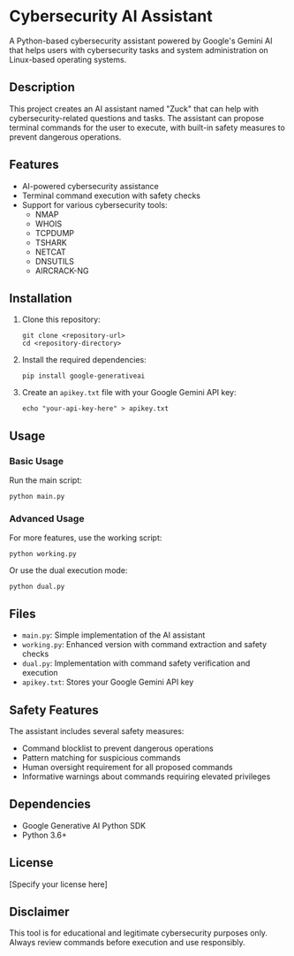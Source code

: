 # Cybersecurity AI Assistant

A Python-based cybersecurity assistant powered by Google's Gemini AI that helps users with cybersecurity tasks and system administration on Linux-based operating systems.

## Description

This project creates an AI assistant named "Zuck" that can help with cybersecurity-related questions and tasks. The assistant can propose terminal commands for the user to execute, with built-in safety measures to prevent dangerous operations.

## Features

- AI-powered cybersecurity assistance
- Terminal command execution with safety checks
- Support for various cybersecurity tools:
  - NMAP
  - WHOIS
  - TCPDUMP
  - TSHARK
  - NETCAT
  - DNSUTILS
  - AIRCRACK-NG

## Installation

1. Clone this repository:
   ```
   git clone <repository-url>
   cd <repository-directory>
   ```

2. Install the required dependencies:
   ```
   pip install google-generativeai
   ```

3. Create an `apikey.txt` file with your Google Gemini API key:
   ```
   echo "your-api-key-here" > apikey.txt
   ```

## Usage

### Basic Usage

Run the main script:
```
python main.py
```

### Advanced Usage

For more features, use the working script:
```
python working.py
```

Or use the dual execution mode:
```
python dual.py
```

## Files

- `main.py`: Simple implementation of the AI assistant
- `working.py`: Enhanced version with command extraction and safety checks
- `dual.py`: Implementation with command safety verification and execution
- `apikey.txt`: Stores your Google Gemini API key

## Safety Features

The assistant includes several safety measures:
- Command blocklist to prevent dangerous operations
- Pattern matching for suspicious commands
- Human oversight requirement for all proposed commands
- Informative warnings about commands requiring elevated privileges

## Dependencies

- Google Generative AI Python SDK
- Python 3.6+

## License

[Specify your license here]

## Disclaimer

This tool is for educational and legitimate cybersecurity purposes only. Always review commands before execution and use responsibly.
